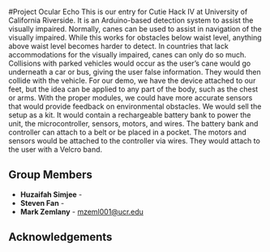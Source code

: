 #Project Ocular Echo
This is our entry for Cutie Hack IV at University of California Riverside. It is an Arduino-based detection system to assist the visually impaired. 
Normally, canes can be used to assist in navigation of the visually impaired. While this works for obstacles below waist level, anything above waist level becomes harder to detect. 
In countries that lack accommodations for the visually impaired, canes can only do so much. Collisions with parked vehicles would occur as the user’s cane would go underneath a car or bus, giving the user false information. They would then collide with the vehicle. 
For our demo, we have the device attached to our feet, but the idea can be applied to any part of the body, such as the chest or arms. With the proper modules, we could have more accurate sensors that would provide feedback on environmental obstacles. 
We would sell the setup as a kit. It would contain a rechargeable battery bank to power the unit, the microcontroller, sensors, motors, and wires. The battery bank and controller can attach to a belt or be placed in a pocket. The motors and sensors would be attached to the controller via wires. They would attach to the user with a Velcro band. 
## Group Members
* **Huzaifah Simjee** - 
* **Steven Fan** - 
* **Mark Zemlany** -  mzeml001@ucr.edu
## Acknowledgements



